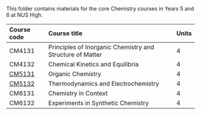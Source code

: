 This folder contains materials for the core Chemistry courses in Years 5 and 6 at NUS High.

| Course code | Course title | Units |
| :---- | :-------- | :----
| CM4131 | Principles of Inorganic Chemistry and Structure of Matter | 4 |
| CM4132 | Chemical Kinetics and Equilibria | 4 |
| [CM5131](CM5131/) | Organic Chemistry | 4 |
| [CM5132](CM5132/) | Thermodynamics and Electrochemistry | 4 |
| CM6131 | Chemistry in Context | 4 |
| CM6132 | Experiments in Synthetic Chemistry | 4 |
